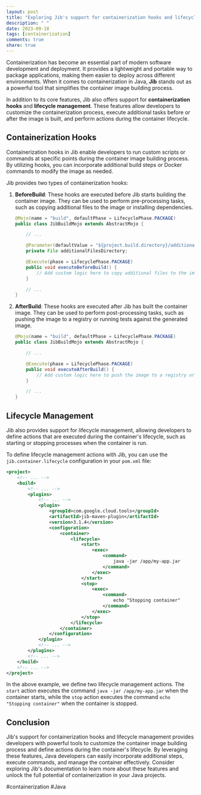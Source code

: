 ```yaml
---
layout: post
title: "Exploring Jib's support for containerization hooks and lifecycle management in Java"
description: " "
date: 2023-09-18
tags: [containerization]
comments: true
share: true
---
```


Containerization has become an essential part of modern software development and deployment. It provides a lightweight and portable way to package applications, making them easier to deploy across different environments. When it comes to containerization in Java, **Jib** stands out as a powerful tool that simplifies the container image building process.

In addition to its core features, Jib also offers support for **containerization hooks** and **lifecycle management**. These features allow developers to customize the containerization process, execute additional tasks before or after the image is built, and perform actions during the container lifecycle.

## Containerization Hooks

Containerization hooks in Jib enable developers to run custom scripts or commands at specific points during the container image building process. By utilizing hooks, you can incorporate additional build steps or Docker commands to modify the image as needed.

Jib provides two types of containerization hooks:

1. **BeforeBuild**: These hooks are executed before Jib starts building the container image. They can be used to perform pre-processing tasks, such as copying additional files to the image or installing dependencies.

   ```java
   @Mojo(name = "build", defaultPhase = LifecyclePhase.PACKAGE)
   public class JibBuildMojo extends AbstractMojo {

       // ...

       @Parameter(defaultValue = "${project.build.directory}/additional-files", required = true)
       private File additionalFilesDirectory;

       @Execute(phase = LifecyclePhase.PACKAGE)
       public void executeBeforeBuild() {
           // Add custom logic here to copy additional files to the image
       }

       // ...
   }
   ```

2. **AfterBuild**: These hooks are executed after Jib has built the container image. They can be used to perform post-processing tasks, such as pushing the image to a registry or running tests against the generated image.

   ```java
   @Mojo(name = "build", defaultPhase = LifecyclePhase.PACKAGE)
   public class JibBuildMojo extends AbstractMojo {

       // ...

       @Execute(phase = LifecyclePhase.PACKAGE)
       public void executeAfterBuild() {
           // Add custom logic here to push the image to a registry or run tests
       }

       // ...
   }
   ```

## Lifecycle Management

Jib also provides support for lifecycle management, allowing developers to define actions that are executed during the container's lifecycle, such as starting or stopping processes when the container is run.

To define lifecycle management actions with Jib, you can use the `jib.container.lifecycle` configuration in your `pom.xml` file:

```xml
<project>
    <!-- ... -->
    <build>
        <!-- ... -->
        <plugins>
            <!-- ... -->
            <plugin>
                <groupId>com.google.cloud.tools</groupId>
                <artifactId>jib-maven-plugin</artifactId>
                <version>3.1.4</version>
                <configuration>
                    <container>
                        <lifecycle>
                            <start>
                                <exec>
                                    <command>
                                        java -jar /app/my-app.jar
                                    </command>
                                </exec>
                            </start>
                            <stop>
                                <exec>
                                    <command>
                                        echo "Stopping container"
                                    </command>
                                </exec>
                            </stop>
                        </lifecycle>
                    </container>
                </configuration>
            </plugin>
            <!-- ... -->
        </plugins>
        <!-- ... -->
    </build>
    <!-- ... -->
</project>
```

In the above example, we define two lifecycle management actions. The `start` action executes the command `java -jar /app/my-app.jar` when the container starts, while the `stop` action executes the command `echo "Stopping container"` when the container is stopped.

## Conclusion

Jib's support for containerization hooks and lifecycle management provides developers with powerful tools to customize the container image building process and define actions during the container's lifecycle. By leveraging these features, Java developers can easily incorporate additional steps, execute commands, and manage the container effectively. Consider exploring Jib's documentation to learn more about these features and unlock the full potential of containerization in your Java projects.

#containerization #Java